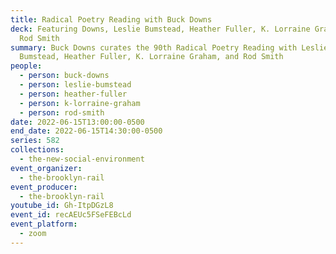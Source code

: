 ```yaml
---
title: Radical Poetry Reading with Buck Downs
deck: Featuring Downs, Leslie Bumstead, Heather Fuller, K. Lorraine Graham, and
  Rod Smith
summary: Buck Downs curates the 90th Radical Poetry Reading with Leslie
  Bumstead, Heather Fuller, K. Lorraine Graham, and Rod Smith
people:
  - person: buck-downs
  - person: leslie-bumstead
  - person: heather-fuller
  - person: k-lorraine-graham
  - person: rod-smith
date: 2022-06-15T13:00:00-0500
end_date: 2022-06-15T14:30:00-0500
series: 582
collections:
  - the-new-social-environment
event_organizer:
  - the-brooklyn-rail
event_producer:
  - the-brooklyn-rail
youtube_id: Gh-ItpDGzL8
event_id: recAEUc5FSeFEBcLd
event_platform:
  - zoom
---
```

